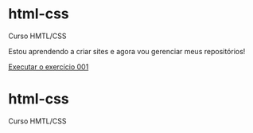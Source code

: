 # html-css
Curso HMTL/CSS

Estou aprendendo a criar sites e agora vou gerenciar meus repositórios!

<a href="https://matheusleal97.github.io/html-css/exercicio/001/index.html">Executar o exercício 001</a>
# html-css
Curso HMTL/CSS
